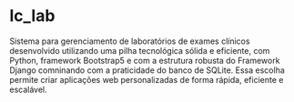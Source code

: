 # lc_lab
Sistema para gerenciamento de laboratórios de exames clínicos desenvolvido utilizando uma pilha tecnológica sólida e eficiente, com Python, framework Bootstrap5 e com a estrutura robusta do Framework Django comninando com a praticidade do banco de  SQLite. Essa escolha permite criar aplicações web personalizadas de forma rápida, eficiente e escalável.
